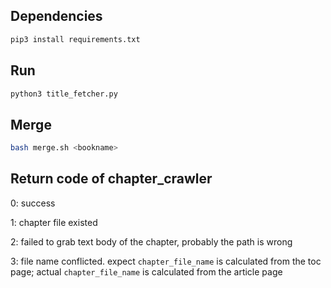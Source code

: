 ## Dependencies
```bash
pip3 install requirements.txt
```

## Run
```python
python3 title_fetcher.py
```

## Merge
```bash
bash merge.sh <bookname>
```

## Return code of chapter_crawler
0: success

1: chapter file existed

2: failed to grab text body of the chapter, probably the path is wrong

3: file name conflicted. expect `chapter_file_name` is calculated from the toc page; actual `chapter_file_name` is calculated from the article page
